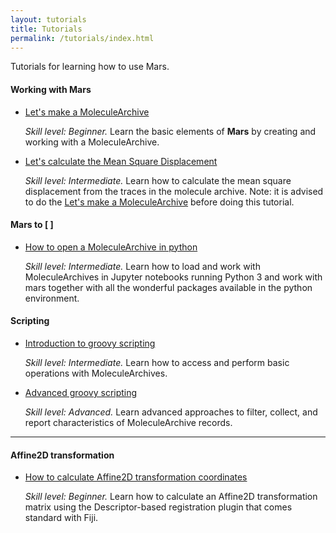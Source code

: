 ```yaml
---
layout: tutorials
title: Tutorials
permalink: /tutorials/index.html
---
```


Tutorials for learning how to use Mars.

#### Working with Mars
* [Let's make a MoleculeArchive](create-a-Molecule-Archive)

  _Skill level: Beginner._ Learn the basic elements of **Mars** by creating and working with a MoleculeArchive.
* [Let's calculate the Mean Square Displacement](calculate-msd)

  _Skill level: Intermediate._  Learn how to calculate the mean square displacement from the traces in the molecule archive.
  Note: it is advised to do the [Let's make a MoleculeArchive](create-a-Molecule-Archive) before doing this tutorial.

#### Mars to [ ]
* [How to open a MoleculeArchive in python](open-a-Molecule-Archive-in-Python)

  _Skill level: Intermediate._  Learn how to load and work with MoleculeArchives in Jupyter notebooks running Python 3 and work with mars together with all the wonderful packages available in the python environment.

#### Scripting
* [Introduction to groovy scripting](introduction-to-groovy-scripting)

  _Skill level: Intermediate._ Learn how to access and perform basic operations with MoleculeArchives.
* [Advanced groovy scripting](advanced-groovy-scripting)


  _Skill level: Advanced._ Learn advanced approaches to filter, collect, and report characteristics of MoleculeArchive records.

----

#### Affine2D transformation
* [How to calculate Affine2D transformation coordinates](HowToCalculateAffine2D)

  _Skill level: Beginner._ Learn how to calculate an Affine2D transformation matrix using the Descriptor-based registration plugin that comes standard with Fiji.
